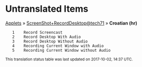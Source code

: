 # Untranslated Items
[Applets](../../../README.md) &#187; [ScreenShot+RecordDesktop@tech71](../README.md) &#187; **Croatian (hr)**

       1	Record Screencast
       2	Record Desktop With Audio
       3	Record Desktop Without Audio
       4	Recording Current Window with Audio
       5	Recording Current Window without Audio

<sup>This translation status table was last updated on 2017-10-02, 14:37 UTC.</sup>
